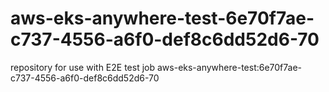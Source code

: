 # aws-eks-anywhere-test-6e70f7ae-c737-4556-a6f0-def8c6dd52d6-70
repository for use with E2E test job aws-eks-anywhere-test:6e70f7ae-c737-4556-a6f0-def8c6dd52d6-70
